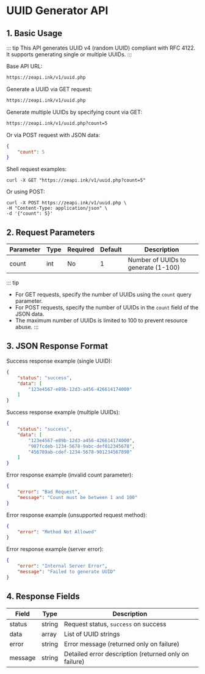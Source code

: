 # UUID Generator API
## 1. Basic Usage

::: tip
This API generates UUID v4 (random UUID) compliant with RFC 4122. It supports generating single or multiple UUIDs.
:::

Base API URL:

```txt
https://zeapi.ink/v1/uuid.php
```

Generate a UUID via GET request:

```txt
https://zeapi.ink/v1/uuid.php
```

Generate multiple UUIDs by specifying count via GET:

```txt
https://zeapi.ink/v1/uuid.php?count=5
```

Or via POST request with JSON data:

```json
{
    "count": 5
}
```

Shell request examples:

```shell
curl -X GET "https://zeapi.ink/v1/uuid.php?count=5"
```

Or using POST:

```shell
curl -X POST https://zeapi.ink/v1/uuid.php \
-H "Content-Type: application/json" \
-d '{"count": 5}'
```

## 2. Request Parameters

| Parameter | Type | Required | Default | Description                          |
|-----------|------|----------|---------|--------------------------------------|
| count     | int  | No       | 1       | Number of UUIDs to generate (1-100) |

::: tip
- For GET requests, specify the number of UUIDs using the `count` query parameter.
- For POST requests, specify the number of UUIDs in the `count` field of the JSON data.
- The maximum number of UUIDs is limited to 100 to prevent resource abuse.
:::

## 3. JSON Response Format

Success response example (single UUID):

```json
{
    "status": "success",
    "data": [
        "123e4567-e89b-12d3-a456-426614174000"
    ]
}
```

Success response example (multiple UUIDs):

```json
{
    "status": "success",
    "data": [
        "123e4567-e89b-12d3-a456-426614174000",
        "987fcdeb-1234-5678-9abc-def012345678",
        "456789ab-cdef-1234-5678-901234567890"
    ]
}
```

Error response example (invalid count parameter):

```json
{
    "error": "Bad Request",
    "message": "Count must be between 1 and 100"
}
```

Error response example (unsupported request method):

```json
{
    "error": "Method Not Allowed"
}
```

Error response example (server error):

```json
{
    "error": "Internal Server Error",
    "message": "Failed to generate UUID"
}
```

## 4. Response Fields

| Field   | Type   | Description                                |
|---------|--------|--------------------------------------------|
| status  | string | Request status, `success` on success        |
| data    | array  | List of UUID strings                       |
| error   | string | Error message (returned only on failure)   |
| message | string | Detailed error description (returned only on failure) |